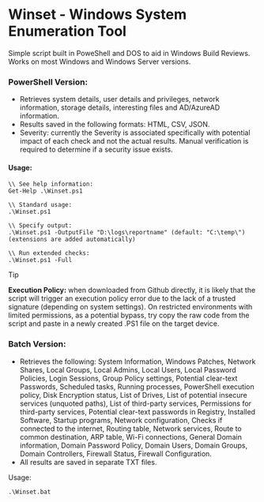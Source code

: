 # Winset - Windows System Enumeration Tool

Simple script built in PoweShell and DOS to aid in Windows Build Reviews. 
Works on most Windows and Windows Server versions.

### PowerShell Version:
- Retrieves system details, user details and privileges, network information, storage details, interesting files and AD/AzureAD information.
- Results saved in the following formats: HTML, CSV, JSON.
- Severity: currently the Severity is associated specifically with potential impact of each check and not the actual results. Manual verification is required to determine if a security issue exists.

#### Usage:
```
\\ See help information:
Get-Help .\Winset.ps1

\\ Standard usage:
.\Winset.ps1 

\\ Specify output:
.\Winset.ps1 -OutputFile "D:\logs\reportname" (default: "C:\temp\")(extensions are added automatically)  

\\ Run extended checks:
.\Winset.ps1 -Full
```

> [!TIP]
> **Execution Policy:** when downloaded from Github directly, it is likely that the script will trigger an execution policy error due to the lack of a trusted signature (depending on system settings). On restricted environments with limited permissions, as a potential bypass, try copy the raw code from the script and paste in a newly created .PS1 file on the target device.

### Batch Version:
- Retrieves the following:
System Information, Windows Patches, Network Shares, Local Groups, Local Admins, Local Users, Local Password Policies, Login Sessions, Group Policy settings, Potential clear-text Passwords, Scheduled tasks, Running processes, PowerShell execution policy, Disk Encryption status, List of Drives, List of potential insecure services (unquoted paths), List of third-party services, Permissions for third-party services, Potential clear-text passwords in Registry, Installed Software, Startup programs, Network configuration, Checks if connected to the internet, Routing table, Network services, Route to common destination, ARP table, Wi-Fi connections, General Domain information, Domain Password Policy, Domain Users, Domain Groups, Domain Controllers, Firewall Status, Firewall Configuration.
- All results are saved in separate TXT files.

Usage:
```
.\Winset.bat
```
